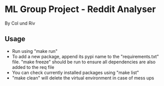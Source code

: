 # ML Group Project - Reddit Analyser
By Col und Riv

## Usage
- Run using "make run"
- To add a new package, append its pypi name to the "requirements.txt" file. "make freeze" should be run to ensure all dependencies are also added to the req file
- You can check currently installed packages using "make list"
- "make clean" will delete the virtual environment in case of mess ups